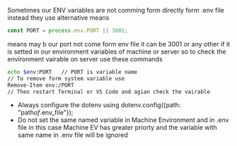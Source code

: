Sometimes our ENV variables are not comming form directly form .env file instead they use alternative means

```js
const PORT = process.env.PORT || 3001;
```

means may b our port not come form env file it can be 3001 or any other if it is setted in our environment variables of machine or server so to check the environment vairable on server use these commands

```bash
echo $env:PORT   // PORT is variable name
// To remove form system variable use
Remove-Item env:/PORT
// Then restart Terminal or VS Code and agian check the vairable
```

<!-- ! important points -->

- Always configure the dotenv using dotenv.config({path: "path*of*.env_file"});
- Do not set the same named variable in Machine Environment and in .env file in this case Machine EV has greater priorty and the variable with same name in .env file will be ignored
